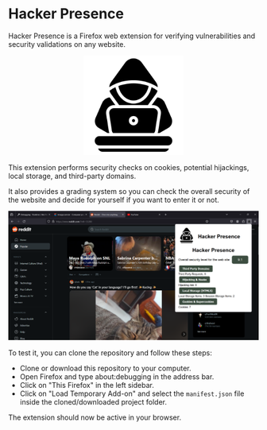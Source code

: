 # Hacker Presence

Hacker Presence is a Firefox web extension for verifying vulnerabilities and security validations on any website.

<div style="text-align: center;">
    <img src="button/HackerPresenceIcon.png" width="200">
</div>

This extension performs security checks on cookies, potential hijackings, local storage, and third-party domains.

It also provides a grading system so you can check the overall security of the website and decide for yourself if you want to enter it or not.

![example](button/example.png)


To test it, you can clone the repository and follow these steps:

* Clone or download this repository to your computer.
* Open Firefox and type about:debugging in the address bar.
* Click on "This Firefox" in the left sidebar.
* Click on "Load Temporary Add-on" and select the `manifest.json` file inside the cloned/downloaded project folder.

The extension should now be active in your browser.